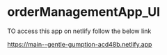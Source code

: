 # orderManagementApp_UI
TO access this app on netlify follow the below link

 https://main--gentle-gumption-acd48b.netlify.app
